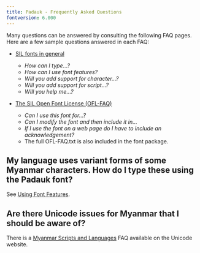```yaml
---
title: Padauk - Frequently Asked Questions
fontversion: 6.000
---
```


Many questions can be answered by consulting the following FAQ pages. Here are a few sample questions answered in each FAQ:

- [SIL fonts in general](https://software.sil.org/fonts/faq)
    - *How can I type...?*
    - *How can I use font features?*
    - *Will you add support for character...?*
    - *Will you add support for script...?*
    - *WIll you help me...?*

- [The SIL Open Font License (OFL-FAQ)](https://openfontlicense.org/ofl-faq/)
    - *Can I use this font for...?*
    - *Can I modify the font and then include it in...*
    - *If I use the font on a web page do I have to include an acknowledgement?*
    - The full OFL-FAQ.txt is also included in the font package.

## My language uses variant forms of some Myanmar characters. How do I type these using the Padauk font?

See [Using Font Features](https://software.sil.org/fonts/features/).

## Are there Unicode issues for Myanmar that I should be aware of?

There is a [Myanmar Scripts and Languages](http://www.unicode.org/faq/myanmar.html) FAQ available on the Unicode website.

